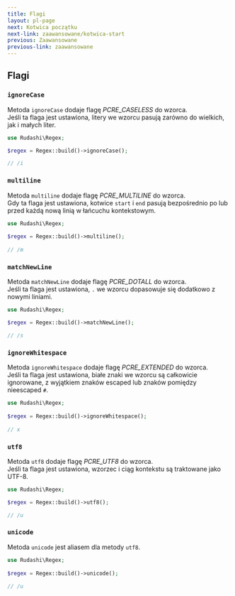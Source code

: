 ```yaml
---
title: Flagi
layout: pl-page
next: Kotwica początku
next-link: zaawansowane/kotwica-start
previous: Zaawansowane
previous-link: zaawansowane
---
```


## Flagi

### `ignoreCase`

Metoda `ignoreCase` dodaje flagę _PCRE_CASELESS_ do wzorca.  
Jeśli ta flaga jest ustawiona, litery we wzorcu pasują zarówno do wielkich, jak i małych liter.

```php
use Rudashi\Regex;

$regex = Regex::build()->ignoreCase();

// /i
```

### `multiline`

Metoda `multiline` dodaje flagę _PCRE_MULTILINE_ do wzorca.  
Gdy ta flaga jest ustawiona, kotwice `start` i `end` pasują bezpośrednio po lub przed każdą nową linią w łańcuchu kontekstowym.

```php
use Rudashi\Regex;
 
$regex = Regex::build()->multiline();
 
// /m
```

### `matchNewLine`

Metoda `matchNewLine` dodaje flagę _PCRE_DOTALL_ do wzorca.  
Jeśli ta flaga jest ustawiona, `.` we wzorcu dopasowuje się dodatkowo z nowymi liniami.

```php
use Rudashi\Regex;

$regex = Regex::build()->matchNewLine();

// /s
```

### `ignoreWhitespace`

Metoda `ignoreWhitespace` dodaje flagę _PCRE_EXTENDED_ do wzorca.  
Jeśli ta flaga jest ustawiona, białe znaki we wzorcu są całkowicie ignorowane, z wyjątkiem znaków escaped lub znaków pomiędzy nieescaped `#`.

```php
use Rudashi\Regex;
 
$regex = Regex::build()->ignoreWhitespace();
 
// x
```

### `utf8`

Metoda `utf8` dodaje flagę _PCRE_UTF8_ do wzorca.  
Jeśli ta flaga jest ustawiona, wzorzec i ciąg kontekstu są traktowane jako UTF-8.

```php
use Rudashi\Regex;

$regex = Regex::build()->utf8();

// /u
```

### `unicode`

Metoda `unicode` jest aliasem dla metody `utf8`.

```php
use Rudashi\Regex;
 
$regex = Regex::build()->unicode();
 
// /u
```
